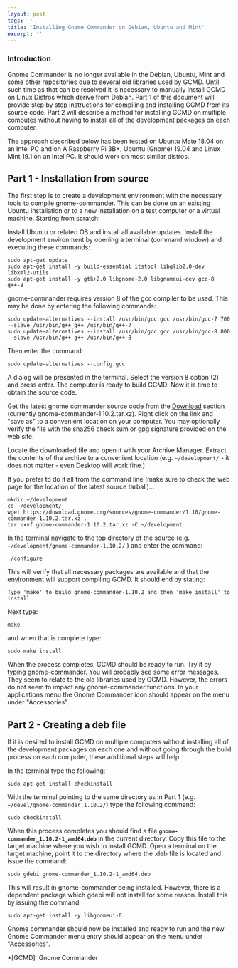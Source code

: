 ```yaml
---
layout: post
tags: ''
title: 'Installing Gnome Commander on Debian, Ubuntu and Mint'
excerpt: ''
---
```


### Introduction

Gnome Commander is no longer available in the Debian, Ubuntu, Mint and
some other repositories due to several old libraries used by GCMD. Until
such time as that can be resolved it is necessary to manually install
GCMD on Linux Distros which derive from Debian. Part 1 of this document
will provide step by step instructions for compiling and installing GCMD
from its source code. Part 2 will describe a method for installing GCMD
on multiple computes without having to install all of the development
packages on each computer.

The approach described below has been tested on Ubuntu Mate 18.04 on an
Intel PC and on A Raspberry Pi 3B+, Ubuntu (Gnome) 19.04 and Linux Mint
19.1 on an Intel PC. It should work on most similar distros.

## Part 1 - Installation from source

The first step is to create a development environment with the necessary
tools to compile gnome-commander. This can be done on an existing Ubuntu
installation or to a new installation on a test computer or a virtual
machine. Starting from scratch:

Install Ubuntu or related OS and install all available updates. Install
the development environment by opening a terminal (command window) and
executing these commands:

```
sudo apt-get update
sudo apt-get install -y build-essential itstool libglib2.0-dev libxml2-utils
sudo apt-get install -y gtk+2.0 libgnome-2.0 libgnomeui-dev gcc-8 g++-8 
```

gnome-commander requires version 8 of the gcc compiler to be used. This
may be done by entering the following commands:

```
sudo update-alternatives --install /usr/bin/gcc gcc /usr/bin/gcc-7 700 --slave /usr/bin/g++ g++ /usr/bin/g++-7
sudo update-alternatives --install /usr/bin/gcc gcc /usr/bin/gcc-8 800 --slave /usr/bin/g++ g++ /usr/bin/g++-8
```

Then enter the command:

```
sudo update-alternatives --config gcc
```

A dialog will be presented in the terminal. Select the version 8 option
(2) and press enter. The computer is ready to build GCMD. Now it is time
to obtain the source code.

Get the latest gnome commander source code from the
[Download](/download.html) section (currently
gnome-commander-1.10.2.tar.xz). Right click on the link and "save as" to
a convenient location on your computer. You may optionally verify the
file with the sha256 check sum or gpg signature provided on the web
site.

Locate the downloaded file and open it with your Archive Manager.
Extract the contents of the archive to a convenient location (e.g.
``` ~/development/ ``` - it does not matter - even Desktop will work fine.)

If you prefer to do it all from the command line (make sure to check the web page for the location of the latest source tarball)...

```
mkdir ~/development
cd ~/development/
wget https://download.gnome.org/sources/gnome-commander/1.10/gnome-commander-1.10.2.tar.xz .
tar -xvf gnome-commander-1.10.2.tar.xz -C ~/development
```

In the terminal navigate to the top directory of the source (e.g. ``` ~/development/gnome-commander-1.10.2/ ``` ) and enter the command:

```
./configure
```

This will verify that all necessary packages are available and that the
environment will support compiling GCMD. It should end by stating:

```
Type 'make' to build gnome-commander-1.10.2 and then 'make install' to install
```

Next type:

```
make
```

and when that is complete type:

```
sudo make install
```

When the process completes, GCMD should be ready to run. Try it by
typing gnome-commander. You will probably see some error messages. They
seem to relate to the old libraries used by GCMD. However, the errors do
not seem to impact any gnome-commander functions. In your applications
menu the Gnome Commander icon should appear on the menu under
"Accessories".

## Part 2 - Creating a deb file

If it is desired to install GCMD on multiple computers without installing all of the development packages on each one and without going through the build process on each computer, these additional steps will help.

In the terminal type the following:

```
sudo apt-get install checkinstall
```

With the terminal pointing to the same directory as in Part 1 (e.g. ``` ~/devel/gnome-commander.1.10.2/ ```) type the following command:

```
sudo checkinstall
```

When this process completes you should find a file
**``` gnome-commander_1.10.2-1_amd64.deb ```** in the current directory. Copy
this file to the target machine where you wish to install GCMD. Open a
terminal on the target machine, point it to the directory where the .deb
file is located and issue the command:

```
sudo gdebi gnome-commander_1.10.2-1_amd64.deb
```

This will result in gnome-commander being installed. However, there is a
dependent package which gdebi will not install for some reason. Install
this by issuing the command:

```
sudo apt-get install -y libgnomeui-0
```

Gnome commander should now be installed and ready to run and the new
Gnome Commander menu entry should appear on the menu under
"Accessories".

*[GCMD]: Gnome Commander
